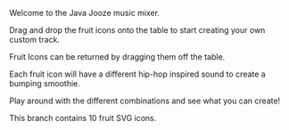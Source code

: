 Welcome to the Java Jooze music mixer.

Drag and drop the fruit icons onto the table to start creating your own custom track. 

Fruit Icons can be returned by dragging them off the table.

Each fruit icon will have a different hip-hop inspired sound to create a bumping smoothie.

Play around with the different combinations and see what you can create!

This branch contains 10 fruit SVG icons.